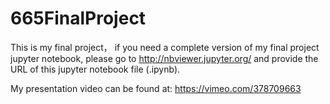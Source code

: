 # 665FinalProject

This is my final project， if you need a complete version of my final project jupyter notebook, please go to http://nbviewer.jupyter.org/ and provide the URL of this jupyter notebook file (.ipynb). 

My presentation video can be found at: https://vimeo.com/378709663
